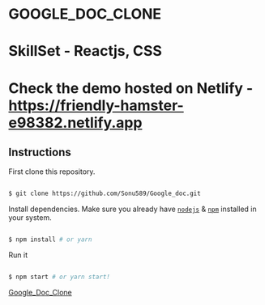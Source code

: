 # GOOGLE_DOC_CLONE
# SkillSet - Reactjs, CSS
# Check the demo hosted on Netlify - https://friendly-hamster-e98382.netlify.app

## Instructions

First clone this repository.

```bash

$ git clone https://github.com/Sonu589/Google_doc.git

```



Install dependencies. Make sure you already have [`nodejs`](https://nodejs.org/en/) & [`npm`](https://www.npmjs.com/) installed in your system.

```bash

$ npm install # or yarn

```



Run it

```bash

$ npm start # or yarn start!

```
[Google_Doc_Clone](https://github.com/Sonu589/Google_doc/assets/78155991/a984f321-6edb-469f-ad7a-031b7d21bcda)



